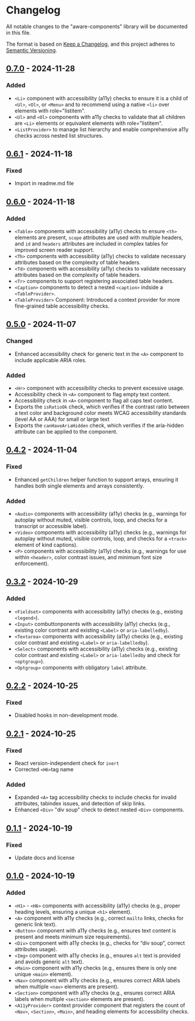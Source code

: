 # Changelog

All notable changes to the "aware-components" library will be documented in this file.

The format is based on [Keep a Changelog](https://keepachangelog.com/en/1.1.0/), and this project adheres to [Semantic Versioning](https://semver.org/spec/v2.0.0.html).

## [0.7.0] - 2024-11-28

### Added

- `<Li>` component with accessibility (a11y) checks to ensure it is a child of `<Ul>`, `<Ol>`, or `<Menu>` and to recommend using a native `<li>` over elements with role="listitem".
- `<Ul>` and `<Ol>` components with a11y checks to validate that all children are `<Li>` elements or equivalent elements with role="listitem".
- `<ListProvider>` to manage list hierarchy and enable comprehensive a11y checks across nested list structures.

## [0.6.1] - 2024-11-18

### Fixed

- Import in readme.md file

## [0.6.0] - 2024-11-18

### Added

- `<Table>` components with accessibility (a11y) checks to ensure `<th>` elements are present, `scope` attributes are used with multiple headers, and `id` and `headers` attributes are included in complex tables for improved screen reader support.
- `<Th>` components with accessibility (a11y) checks to validate necessary attributes based on the complexity of table headers.
- `<Td>` components with accessibility (a11y) checks to validate necessary attributes based on the complexity of table headers.
- `<Tr>` components to support registering associated table headers.
- `<Caption>` components to detect a nested `<caption>` indside a `<TableProvider>`.
- `<TableProvider>` Component: Introduced a context provider for more fine-grained table accessibility checks.

## [0.5.0] - 2024-11-07

### Changed

- Enhanced accessibility check for generic text in the `<A>` component to include applicable ARIA roles.

### Added

- `<Hr>` component with accessibility checks to prevent excessive usage.
- Accessibility check in `<A>` component to flag empty text content.
- Accessibility check in `<A>` component to flag all caps text content.
- Exports the `isRatioOk` check, which verifies if the contrast ratio between a text color and background color meets WCAG accessibility standards (level AA or AAA) for small or large text
- Exports the `canHaveAriaHidden` check, which verifies if the aria-hidden attribute can be applied to the component.

## [0.4.2] - 2024-11-04

### Fixed

- Enhanced `getChildren` helper function to support arrays, ensuring it handles both single elements and arrays consistently.

### Added

- `<Audio>` components with accessibility (a11y) checks (e.g., warnings for autoplay without muted, visible controls, loop, and checks for a transcript or accessible label).
- `<Video>` components with accessibility (a11y) checks (e.g., warnings for autoplay without muted, visible controls, loop, and checks for a `<track>` element of kind captions).
- `<P>` components with accessibility (a11y) checks (e.g., warnings for use within `<header>`, color contrast issues, and minimum font size enforcement).

## [0.3.2] - 2024-10-29

### Added

- `<Fieldset>` components with accessibility (a11y) checks (e.g., existing `<legend>`).
- `<Input>` combuttonponents with accessibility (a11y) checks (e.g., existing color contrast and existing `<Label>` or `aria-labelledby`).
- `<Textarea>` components with accessibility (a11y) checks (e.g., existing color contrast and existing `<Label>` or `aria-labelledby`).
- `<Select>` components with accessibility (a11y) checks (e.g., existing color contrast and existing `<Label>` or `aria-labelledby` and check for `<optgroup>`).
- `<Optgroup>` components with obligatory `label` attribute.

## [0.2.2] - 2024-10-25

### Fixed

- Disabled hooks in non-development mode.

## [0.2.1] - 2024-10-25

### Fixed

- React version-independent check for `inert`
- Corrected `<H6>`tag name

### Added

- Expanded `<A>` tag accessibility checks to include checks for invalid attributes, tabindex issues, and detection of skip links.
- Enhanced `<Div>` "div soup" check to detect nested `<Div>` components.

## [0.1.1] - 2024-10-19

### Fixed

- Update docs and license

## [0.1.0] - 2024-10-19

### Added

- `<H1>` - `<H6>` components with accessibility (a11y) checks (e.g., proper heading levels, ensuring a unique `<h1>` element).
- `<A>` component with a11y checks (e.g., correct `mailto` links, checks for generic link text).
- `<Button>` component with a11y checks (e.g., ensures text content is present and meets minimum size requirements).
- `<Div>` component with a11y checks (e.g., checks for “div soup”, correct attributes usage).
- `<Img>` component with a11y checks (e.g., ensures `alt` text is provided and avoids generic `alt` text).
- `<Main>` component with a11y checks (e.g., ensures there is only one unique `<main>` element).
- `<Nav>` component with a11y checks (e.g., ensures correct ARIA labels when multiple `<nav>` elements are present).
- `<Section>` component with a11y checks (e.g., ensures correct ARIA labels when multiple `<section>` elements are present).
- `<A11yProvider>` context provider component that registers the count of `<Nav>`, `<Section>`, `<Main>`, and heading elements for accessibility checks.

[0.1.0]: https://github.com/bpetermann/aware-components/releases/tag/v0.1.1
[0.1.1]: https://github.com/bpetermann/aware-components/releases/tag/v0.1.1
[0.2.1]: https://github.com/bpetermann/aware-components/releases/tag/v0.2.1
[0.2.2]: https://github.com/bpetermann/aware-components/releases/tag/v.0.2.2
[0.3.2]: https://github.com/bpetermann/aware-components/releases/tag/v0.3.2
[0.4.2]: https://github.com/bpetermann/aware-components/releases/tag/v0.4.2
[0.5.0]: https://github.com/bpetermann/aware-components/releases/tag/v0.5.0
[0.6.0]: https://github.com/bpetermann/aware-components/releases/tag/v0.6.0
[0.6.1]: https://github.com/bpetermann/aware-components/releases/tag/v0.6.0
[0.7.0]: https://github.com/bpetermann/aware-components/releases/tag/v0.7.0
